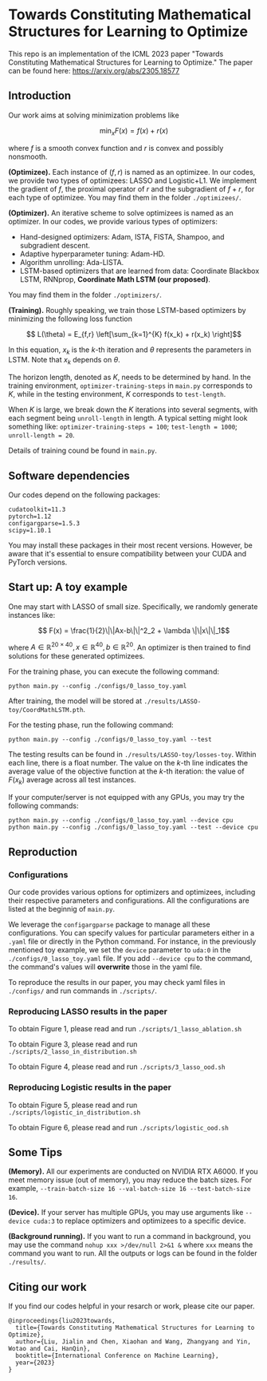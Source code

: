 # Towards Constituting Mathematical Structures for Learning to Optimize

This repo is an implementation of the ICML 2023 paper "Towards Constituting Mathematical Structures for Learning to Optimize." The paper can be found here: https://arxiv.org/abs/2305.18577

## Introduction

Our work aims at solving minimization problems like 

$$\min_{x}F(x) = f(x) + r(x)$$

where $f$ is a smooth convex function and $r$ is convex and possibly nonsmooth.

**(Optimizee).** Each instance of $(f,r)$ is named as an optimizee. In our codes, we provide two types of optimizees: LASSO and Logistic+L1. We implement the gradient of $f$, the proximal operator of $r$ and the subgradient of $f+r$, for each type of optimizee. You may find them in the folder `./optimizees/`.

**(Optimizer).** An iterative scheme to solve optimizees is named as an optimizer. In our codes, we provide various types of optimizers:
* Hand-designed optimizers: Adam, ISTA, FISTA, Shampoo, and subgradient descent. 
* Adaptive hyperparameter tuning: Adam-HD. 
* Algorithm unrolling: Ada-LISTA. 
* LSTM-based optimizers that are learned from data: Coordinate Blackbox LSTM, RNNprop, **Coordinate Math LSTM (our proposed)**. 

You may find them in the folder `./optimizers/`.

**(Training).** Roughly speaking, we train those LSTM-based optimizers by minimizing the following loss function

$$ L(\theta) = E_{f,r} \left[\sum_{k=1}^{K} f(x_k) + r(x_k) \right]$$

In this equation, $x_k$ is the $k$-th iteration and $\theta$ represents the parameters in LSTM. Note that $x_k$ depends on $\theta$.

The horizon length, denoted as $K$, needs to be determined by hand. In the training environment, `optimizer-training-steps` in `main.py` corresponds to $K$, while in the testing environment, $K$ corresponds to `test-length`.

When $K$ is large, we break down the $K$ iterations into several segments, with each segment being `unroll-length` in length. A typical setting might look something like: `optimizer-training-steps = 100`; `test-length = 1000`; `unroll-length = 20`.

Details of training cound be found in `main.py`.

## Software dependencies

Our codes depend on the following packages:
```
cudatoolkit=11.3
pytorch=1.12
configargparse=1.5.3
scipy=1.10.1
```
You may install these packages in their most recent versions. However, be aware that it's essential to ensure compatibility between your CUDA and PyTorch versions.

## Start up: A toy example

One may start with LASSO of small size. Specifically, we randomly generate instances like:

$$ F(x) = \frac{1}{2}\|\|Ax-b\|\|^2_2 + \lambda \|\|x\|\|_1$$

where $A\in\mathbb{R}^{20\times40},x\in\mathbb{R}^{40},b\in\mathbb{R}^{20}$. An optimizer is then trained to find solutions for these generated optimizees.

For the training phase, you can execute the following command:
```
python main.py --config ./configs/0_lasso_toy.yaml
```

After training, the model will be stored at `./results/LASSO-toy/CoordMathLSTM.pth`.

For the testing phase, run the following command:
```
python main.py --config ./configs/0_lasso_toy.yaml --test
```

The testing results can be found in `./results/LASSO-toy/losses-toy`. 
Within each line, there is a float number. The value on the $k$-th line indicates the average value of the objective function at the $k$-th iteration: the value of $F(x_k)$ average across all test instances.

If your computer/server is not equipped with any GPUs, you may try the following commands:
```
python main.py --config ./configs/0_lasso_toy.yaml --device cpu
python main.py --config ./configs/0_lasso_toy.yaml --test --device cpu
```

## Reproduction

### Configurations 

Our code provides various options for optimizers and optimizees, including their respective parameters and configurations. All the configurations are listed at the beginnig of `main.py`. 

We leverage the `configargparse` package to manage all these configurations. You can specify values for particular parameters either in a `.yaml` file or directly in the Python command. For instance, in the previously mentioned toy example, we set the `device` parameter to `uda:0` in the `./configs/0_lasso_toy.yaml` file. If you add `--device cpu` to the command, the command's values will **overwrite** those in the yaml file.

To reproduce the results in our paper, you may check yaml files in `./configs/` and run commands in `./scripts/`.

### Reproducing LASSO results in the paper

To obtain Figure 1, please read and run `./scripts/1_lasso_ablation.sh`

To obtain Figure 3, please read and run `./scripts/2_lasso_in_distribution.sh`

To obtain Figure 4, please read and run `./scripts/3_lasso_ood.sh`

### Reproducing Logistic results in the paper

To obtain Figure 5, please read and run `./scripts/logistic_in_distribution.sh`

To obtain Figure 6, please read and run `./scripts/logistic_ood.sh`

## Some Tips

**(Memory).** All our experiments are conducted on NVIDIA RTX A6000. If you meet memory issue (out of memory), you may reduce the batch sizes. For example, `--train-batch-size 16 --val-batch-size 16 --test-batch-size 16`.

**(Device).** If your server has multiple GPUs, you may use arguments like `--device cuda:3` to replace optimizers and optimizees to a specific device.

**(Background running).** If you want to run a command in background, you may use the command `nohup xxx >/dev/null 2>&1 &` where `xxx` means the command you want to run. All the outputs or logs can be found in the folder `./results/`.

## Citing our work
If you find our codes helpful in your resarch or work, please cite our paper.

```
@inproceedings{liu2023towards,
  title={Towards Constituting Mathematical Structures for Learning to Optimize},
  author={Liu, Jialin and Chen, Xiaohan and Wang, Zhangyang and Yin, Wotao and Cai, HanQin},
  booktitle={International Conference on Machine Learning},
  year={2023}
}
```
